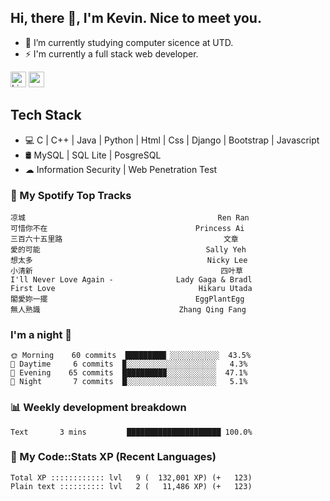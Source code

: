 ## Hi, there 👋, I'm Kevin. Nice to meet you.

- 🌱 I’m currently studying computer sicence at UTD.
- ⚡ I'm currently a full stack web developer.

<a href="https://www.linkedin.com/in/kevin12686/"><img alt="LinkedIn" src="https://img.shields.io/badge/linkedin%20-%230077B5.svg?&style=for-the-badge&logo=linkedin&logoColor=white" height=25></a>
<a href="https://www.instagram.com/kevin12686/"><img src="https://img.shields.io/badge/instagram-3f729b?&style=for-the-badge&logo=instagram&logoColor=white" height=25></a>

## Tech Stack

* 💻 C | C++ | Java | Python | Html | Css | Django | Bootstrap | Javascript
* 🛢️ MySQL | SQL Lite | PosgreSQL
* ☁ Information Security | Web Penetration Test

### 🎵 My Spotify Top Tracks

<!-- spotify start -->

```text
凉城                                           Ren Ran
可惜你不在                                 Princess Ai
三百六十五里路                                    文章
愛的可能                                     Sally Yeh
想太多                                       Nicky Lee
小清新                                          四叶草
I'll Never Love Again -              Lady Gaga & Bradl
First Love                                Hikaru Utada
閣愛妳一擺                                 EggPlantEgg
無人熟識                               Zhang Qing Fang
```

<!-- spotify end -->

### I'm a night 🦉

<!-- early_bird start -->

```text
🌞 Morning    60 commits  █████████▏░░░░░░░░░░░  43.5%
🌆 Daytime     6 commits  ▉░░░░░░░░░░░░░░░░░░░░   4.3%
🌃 Evening    65 commits  █████████▉░░░░░░░░░░░  47.1%
🌙 Night       7 commits  █░░░░░░░░░░░░░░░░░░░░   5.1%
```

<!-- early_bird end -->

### 📊 Weekly development breakdown

<!-- code_time start -->

```text
Text       3 mins         █████████████████████ 100.0%
```

<!-- code_time end -->

### 🧰 My Code::Stats XP (Recent Languages)

<!-- codestats start -->

```text
Total XP :::::::::::: lvl   9 (  132,001 XP) (+   123)
Plain text :::::::::: lvl   2 (   11,486 XP) (+   123)
```

<!-- codestats end -->
